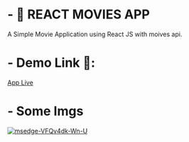 ﻿# - 📌 REACT MOVIES APP

A Simple Movie Application using React JS with moives api.

# - Demo Link 🎊:

<a href="https://react-moive-app-delta.vercel.app/">App Live</a>

# - Some Imgs

<a href='https://postimg.cc/fSjjtBp9' target='_blank'><img src='https://i.postimg.cc/hGqjR5n2/6e-L0cks-O3s.jpg' border='0' alt='msedge-VFQv4dk-Wn-U'/></a>
